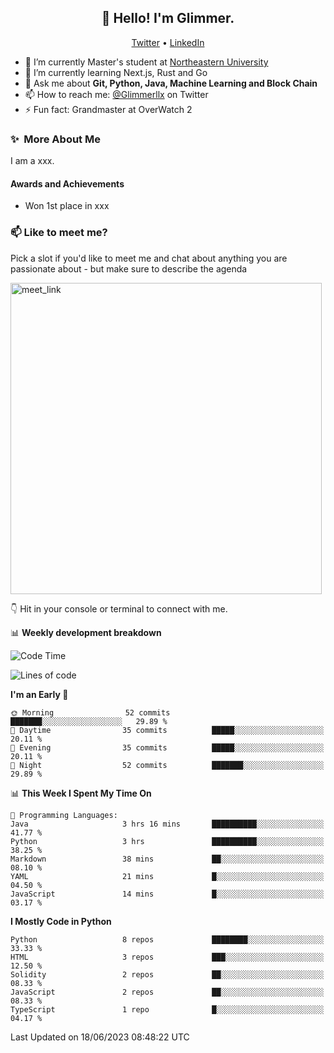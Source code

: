 <h2 align="center">👋 Hello! I'm Glimmer.</h2>
<p align="center">
  <a href="https://twitter.com/glimmerllx">Twitter</a> •
  <a href="https://www.linkedin.com/in/glimmer0x/">LinkedIn</a>
</p>


- 🔭 I’m currently Master's student at [Northeastern University](https://www.northeastern.edu/)
- 🌱 I’m currently learning Next.js, Rust and Go
- 💬 Ask me about **Git, Python, Java, Machine Learning and Block Chain**
- 📫 How to reach me: [@Glimmerllx](https://twitter.com/glimmerllx) on Twitter
- ⚡ Fun fact: Grandmaster at OverWatch 2


### ✨&nbsp; More About Me
I am a xxx.

#### Awards and Achievements
- Won 1st place in xxx

### 📫 Like to meet me?

Pick a slot if you'd like to meet me and chat about anything you are passionate about - but make sure to describe the agenda

<a href="https://calendly.com/liangxi/30min" target="_blank"><img width="498" alt="meet_link" src="https://user-images.githubusercontent.com/15426564/144297439-f530f383-e73e-41e0-9914-a9b7d3f432e5.png"></a>

👇 Hit in your console or terminal to connect with me.

📊 **Weekly development breakdown**
<!--START_SECTION:waka-->
![Code Time](http://img.shields.io/badge/Code%20Time-985%20hrs%2018%20mins-blue)

![Lines of code](https://img.shields.io/badge/From%20Hello%20World%20I%27ve%20Written-2.2%20million%20lines%20of%20code-blue)

**I'm an Early 🐤** 

```text
🌞 Morning                52 commits          ███████░░░░░░░░░░░░░░░░░░   29.89 % 
🌆 Daytime                35 commits          █████░░░░░░░░░░░░░░░░░░░░   20.11 % 
🌃 Evening                35 commits          █████░░░░░░░░░░░░░░░░░░░░   20.11 % 
🌙 Night                  52 commits          ███████░░░░░░░░░░░░░░░░░░   29.89 % 
```


📊 **This Week I Spent My Time On** 

```text
💬 Programming Languages: 
Java                     3 hrs 16 mins       ██████████░░░░░░░░░░░░░░░   41.77 % 
Python                   3 hrs               ██████████░░░░░░░░░░░░░░░   38.25 % 
Markdown                 38 mins             ██░░░░░░░░░░░░░░░░░░░░░░░   08.10 % 
YAML                     21 mins             █░░░░░░░░░░░░░░░░░░░░░░░░   04.50 % 
JavaScript               14 mins             █░░░░░░░░░░░░░░░░░░░░░░░░   03.17 % 
```

**I Mostly Code in Python** 

```text
Python                   8 repos             ████████░░░░░░░░░░░░░░░░░   33.33 % 
HTML                     3 repos             ███░░░░░░░░░░░░░░░░░░░░░░   12.50 % 
Solidity                 2 repos             ██░░░░░░░░░░░░░░░░░░░░░░░   08.33 % 
JavaScript               2 repos             ██░░░░░░░░░░░░░░░░░░░░░░░   08.33 % 
TypeScript               1 repo              █░░░░░░░░░░░░░░░░░░░░░░░░   04.17 % 
```




 Last Updated on 18/06/2023 08:48:22 UTC
<!--END_SECTION:waka-->
